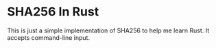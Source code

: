 # SHA256 In Rust
This is just a simple implementation of SHA256 to help me learn Rust. It accepts command-line input.
